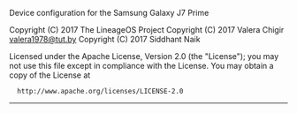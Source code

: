 Device configuration for the Samsung Galaxy J7 Prime

Copyright (C) 2017 The LineageOS Project
Copyright (C) 2017 Valera Chigir <valera1978@tut.by>
Copyright (C) 2017 Siddhant Naik

 Licensed under the Apache License, Version 2.0 (the "License");
 you may not use this file except in compliance with the License.
 You may obtain a copy of the License at

      http://www.apache.org/licenses/LICENSE-2.0

------------------------------------------------------------------
